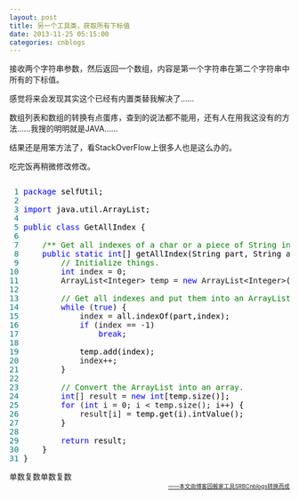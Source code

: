 ```yaml
---
layout: post
title: 另一个工具类，获取所有下标值
date: 2013-11-25 05:15:00
categories: cnblogs
---
```


<p>接收两个字符串参数，然后返回一个数组，内容是第一个字符串在第二个字符串中所有的下标值。</p>
<p>感觉将来会发现其实这个已经有内置类替我解决了&hellip;&hellip;</p>
<p>数组列表和数组的转换有点蛋疼，查到的说法都不能用，还有人在用我这没有的方法&hellip;&hellip;我搜的明明就是JAVA&hellip;&hellip;</p>
<p>结果还是用笨方法了，看StackOverFlow上很多人也是这么办的。</p>
<p>吃完饭再稍微修改修改。</p>
<div class="cnblogs_code" onclick="cnblogs_code_show('aa6bd021-eb5a-4a33-a536-9911c39bb5d0')"><img id="code_img_closed_aa6bd021-eb5a-4a33-a536-9911c39bb5d0" class="code_img_closed" src="http://images.cnblogs.com/OutliningIndicators/ContractedBlock.gif" alt="" /><img id="code_img_opened_aa6bd021-eb5a-4a33-a536-9911c39bb5d0" class="code_img_opened" style="display: none;" onclick="cnblogs_code_hide('aa6bd021-eb5a-4a33-a536-9911c39bb5d0',event)" src="http://images.cnblogs.com/OutliningIndicators/ExpandedBlockStart.gif" alt="" />
<div id="cnblogs_code_open_aa6bd021-eb5a-4a33-a536-9911c39bb5d0" class="cnblogs_code_hide">
<pre><span style="color: #008080;"> 1</span> <span style="color: #0000ff;">package</span><span style="color: #000000;"> selfUtil;
</span><span style="color: #008080;"> 2</span> 
<span style="color: #008080;"> 3</span> <span style="color: #0000ff;">import</span><span style="color: #000000;"> java.util.ArrayList;
</span><span style="color: #008080;"> 4</span> 
<span style="color: #008080;"> 5</span> <span style="color: #0000ff;">public</span> <span style="color: #0000ff;">class</span><span style="color: #000000;"> GetAllIndex {
</span><span style="color: #008080;"> 6</span>     
<span style="color: #008080;"> 7</span>     <span style="color: #008000;">/**</span><span style="color: #008000;"> Get all indexes of a char or a piece of String in another String. </span><span style="color: #008000;">*/</span>
<span style="color: #008080;"> 8</span>     <span style="color: #0000ff;">public</span> <span style="color: #0000ff;">static</span> <span style="color: #0000ff;">int</span><span style="color: #000000;">[] getAllIndex(String part, String all) {
</span><span style="color: #008080;"> 9</span>         <span style="color: #008000;">//</span><span style="color: #008000;"> Initialize things.</span>
<span style="color: #008080;">10</span>         <span style="color: #0000ff;">int</span> index = 0<span style="color: #000000;">;
</span><span style="color: #008080;">11</span>         ArrayList&lt;Integer&gt; temp = <span style="color: #0000ff;">new</span> ArrayList&lt;Integer&gt;<span style="color: #000000;">();
</span><span style="color: #008080;">12</span>         
<span style="color: #008080;">13</span>         <span style="color: #008000;">//</span><span style="color: #008000;"> Get all indexes and put them into an ArrayList.</span>
<span style="color: #008080;">14</span>         <span style="color: #0000ff;">while</span> (<span style="color: #0000ff;">true</span><span style="color: #000000;">) {
</span><span style="color: #008080;">15</span>             index =<span style="color: #000000;"> all.indexOf(part,index);
</span><span style="color: #008080;">16</span>             <span style="color: #0000ff;">if</span> (index == -1<span style="color: #000000;">)
</span><span style="color: #008080;">17</span>                 <span style="color: #0000ff;">break</span><span style="color: #000000;">;
</span><span style="color: #008080;">18</span>             
<span style="color: #008080;">19</span> <span style="color: #000000;">            temp.add(index);
</span><span style="color: #008080;">20</span>             index++<span style="color: #000000;">;
</span><span style="color: #008080;">21</span> <span style="color: #000000;">        }
</span><span style="color: #008080;">22</span>         
<span style="color: #008080;">23</span>         <span style="color: #008000;">//</span><span style="color: #008000;"> Convert the ArrayList into an array.</span>
<span style="color: #008080;">24</span>         <span style="color: #0000ff;">int</span>[] result = <span style="color: #0000ff;">new</span> <span style="color: #0000ff;">int</span><span style="color: #000000;">[temp.size()];
</span><span style="color: #008080;">25</span>         <span style="color: #0000ff;">for</span> (<span style="color: #0000ff;">int</span> i = 0; i &lt; temp.size(); i++<span style="color: #000000;">) {
</span><span style="color: #008080;">26</span>             result[i] =<span style="color: #000000;"> temp.get(i).intValue();
</span><span style="color: #008080;">27</span> <span style="color: #000000;">        }
</span><span style="color: #008080;">28</span>         
<span style="color: #008080;">29</span>         <span style="color: #0000ff;">return</span><span style="color: #000000;"> result;
</span><span style="color: #008080;">30</span> <span style="color: #000000;">    }
</span><span style="color: #008080;">31</span> }</pre>
</div>
<span class="cnblogs_code_collapse">单数复数单数复数</span></div>

<div align=right><a href="https://github.com/mlxy/SRBCnblogs"><font size=1>——本文由博客园搬家工具SRBCnblogs转换而成</font></a></div>